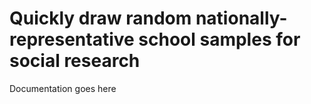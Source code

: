 # Quickly draw random nationally-representative school samples for social research 

Documentation goes here